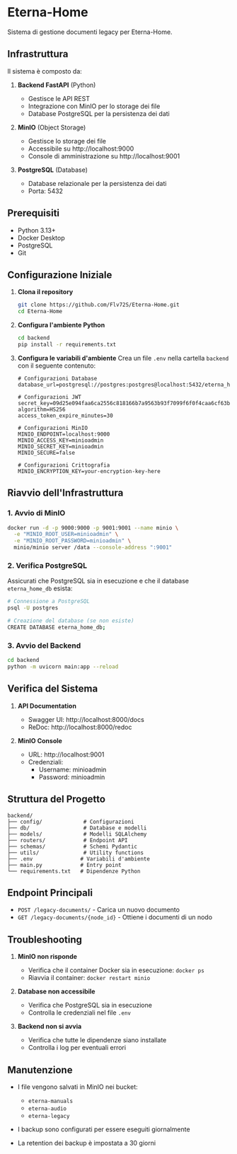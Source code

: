 # Eterna-Home

Sistema di gestione documenti legacy per Eterna-Home.

## Infrastruttura

Il sistema è composto da:

1. **Backend FastAPI** (Python)
   - Gestisce le API REST
   - Integrazione con MinIO per lo storage dei file
   - Database PostgreSQL per la persistenza dei dati

2. **MinIO** (Object Storage)
   - Gestisce lo storage dei file
   - Accessibile su http://localhost:9000
   - Console di amministrazione su http://localhost:9001

3. **PostgreSQL** (Database)
   - Database relazionale per la persistenza dei dati
   - Porta: 5432

## Prerequisiti

- Python 3.13+
- Docker Desktop
- PostgreSQL
- Git

## Configurazione Iniziale

1. **Clona il repository**
   ```bash
   git clone https://github.com/Flv72S/Eterna-Home.git
   cd Eterna-Home
   ```

2. **Configura l'ambiente Python**
   ```bash
   cd backend
   pip install -r requirements.txt
   ```

3. **Configura le variabili d'ambiente**
   Crea un file `.env` nella cartella `backend` con il seguente contenuto:
   ```env
   # Configurazioni Database
   database_url=postgresql://postgres:postgres@localhost:5432/eterna_home_db

   # Configurazioni JWT
   secret_key=09d25e094faa6ca2556c818166b7a9563b93f7099f6f0f4caa6cf63b88e8d3e7
   algorithm=HS256
   access_token_expire_minutes=30

   # Configurazioni MinIO
   MINIO_ENDPOINT=localhost:9000
   MINIO_ACCESS_KEY=minioadmin
   MINIO_SECRET_KEY=minioadmin
   MINIO_SECURE=false

   # Configurazioni Crittografia
   MINIO_ENCRYPTION_KEY=your-encryption-key-here
   ```

## Riavvio dell'Infrastruttura

### 1. Avvio di MinIO
```bash
docker run -d -p 9000:9000 -p 9001:9001 --name minio \
  -e "MINIO_ROOT_USER=minioadmin" \
  -e "MINIO_ROOT_PASSWORD=minioadmin" \
  minio/minio server /data --console-address ":9001"
```

### 2. Verifica PostgreSQL
Assicurati che PostgreSQL sia in esecuzione e che il database `eterna_home_db` esista:
```bash
# Connessione a PostgreSQL
psql -U postgres

# Creazione del database (se non esiste)
CREATE DATABASE eterna_home_db;
```

### 3. Avvio del Backend
```bash
cd backend
python -m uvicorn main:app --reload
```

## Verifica del Sistema

1. **API Documentation**
   - Swagger UI: http://localhost:8000/docs
   - ReDoc: http://localhost:8000/redoc

2. **MinIO Console**
   - URL: http://localhost:9001
   - Credenziali:
     - Username: minioadmin
     - Password: minioadmin

## Struttura del Progetto

```
backend/
├── config/             # Configurazioni
├── db/                 # Database e modelli
├── models/             # Modelli SQLAlchemy
├── routers/            # Endpoint API
├── schemas/            # Schemi Pydantic
├── utils/              # Utility functions
├── .env               # Variabili d'ambiente
├── main.py            # Entry point
└── requirements.txt   # Dipendenze Python
```

## Endpoint Principali

- `POST /legacy-documents/` - Carica un nuovo documento
- `GET /legacy-documents/{node_id}` - Ottiene i documenti di un nodo

## Troubleshooting

1. **MinIO non risponde**
   - Verifica che il container Docker sia in esecuzione: `docker ps`
   - Riavvia il container: `docker restart minio`

2. **Database non accessibile**
   - Verifica che PostgreSQL sia in esecuzione
   - Controlla le credenziali nel file `.env`

3. **Backend non si avvia**
   - Verifica che tutte le dipendenze siano installate
   - Controlla i log per eventuali errori

## Manutenzione

- I file vengono salvati in MinIO nei bucket:
  - `eterna-manuals`
  - `eterna-audio`
  - `eterna-legacy`

- I backup sono configurati per essere eseguiti giornalmente
- La retention dei backup è impostata a 30 giorni 